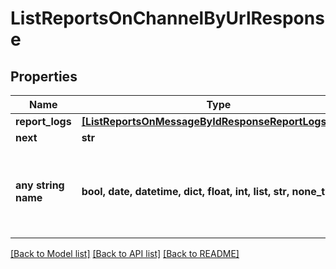 # ListReportsOnChannelByUrlResponse


## Properties
Name | Type | Description | Notes
------------ | ------------- | ------------- | -------------
**report_logs** | [**[ListReportsOnMessageByIdResponseReportLogsInner]**](ListReportsOnMessageByIdResponseReportLogsInner.md) |  | [optional] 
**next** | **str** |  | [optional] 
**any string name** | **bool, date, datetime, dict, float, int, list, str, none_type** | any string name can be used but the value must be the correct type | [optional]

[[Back to Model list]](../README.md#documentation-for-models) [[Back to API list]](../README.md#documentation-for-api-endpoints) [[Back to README]](../README.md)


